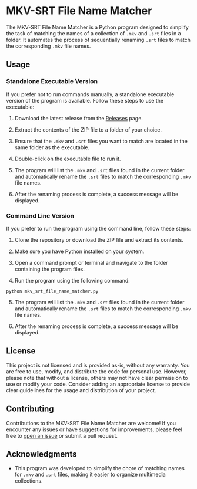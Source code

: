 # MKV-SRT File Name Matcher

The MKV-SRT File Name Matcher is a Python program designed to simplify the task of matching the names of a collection of `.mkv` and `.srt` files in a folder. It automates the process of sequentially renaming `.srt` files to match the corresponding `.mkv` file names.

## Usage

### Standalone Executable Version

If you prefer not to run commands manually, a standalone executable version of the program is available. Follow these steps to use the executable:

1. Download the latest release from the [Releases](https://github.com/AmirhosseinSafari-Embedded/mkv_srt_file_name_matcher/releases) page.

2. Extract the contents of the ZIP file to a folder of your choice.

3. Ensure that the `.mkv` and `.srt` files you want to match are located in the same folder as the executable.

4. Double-click on the executable file to run it.

5. The program will list the `.mkv` and `.srt` files found in the current folder and automatically rename the `.srt` files to match the corresponding `.mkv` file names.

6. After the renaming process is complete, a success message will be displayed.

### Command Line Version

If you prefer to run the program using the command line, follow these steps:

1. Clone the repository or download the ZIP file and extract its contents.

2. Make sure you have Python installed on your system.

3. Open a command prompt or terminal and navigate to the folder containing the program files.

4. Run the program using the following command:

```
python mkv_srt_file_name_matcher.py
```
5. The program will list the `.mkv` and `.srt` files found in the current folder and automatically rename the `.srt` files to match the corresponding `.mkv` file names.

6. After the renaming process is complete, a success message will be displayed.

## License

This project is not licensed and is provided as-is, without any warranty. You are free to use, modify, and distribute the code for personal use. However, please note that without a license, others may not have clear permission to use or modify your code. Consider adding an appropriate license to provide clear guidelines for the usage and distribution of your project.

## Contributing

Contributions to the MKV-SRT File Name Matcher are welcome! If you encounter any issues or have suggestions for improvements, please feel free to [open an issue](https://github.com/AmirhosseinSafari-Embedded/mkv_srt_file_name_matcher/issues) or submit a pull request.

## Acknowledgments

- This program was developed to simplify the chore of matching names for `.mkv` and `.srt` files, making it easier to organize multimedia collections.

